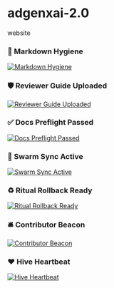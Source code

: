 # adgenxai-2.0
website

### 🧼 Markdown Hygiene
[![Markdown Hygiene](https://github.com/brandonlacoste9-tech/adgenxai-2.0/actions/workflows/markdown-hygiene.yml/badge.svg?branch=preview-constellation)](https://github.com/brandonlacoste9-tech/adgenxai-2.0/actions/workflows/markdown-hygiene.yml)

### 🛡️ Reviewer Guide Uploaded
[![Reviewer Guide Uploaded](https://github.com/brandonlacoste9-tech/adgenxai-2.0/actions/workflows/reviewer-guide.yml/badge.svg?branch=preview-constellation)](https://github.com/brandonlacoste9-tech/adgenxai-2.0/actions/workflows/reviewer-guide.yml)

### ✅ Docs Preflight Passed
[![Docs Preflight Passed](https://github.com/brandonlacoste9-tech/adgenxai-2.0/actions/workflows/docs-preflight.yml/badge.svg?branch=preview-constellation)](https://github.com/brandonlacoste9-tech/adgenxai-2.0/actions/workflows/docs-preflight.yml)

### 🔄 Swarm Sync Active
[![Swarm Sync Active](https://github.com/brandonlacoste9-tech/adgenxai-2.0/actions/workflows/swarm-sync.yml/badge.svg?branch=preview-constellation)](https://github.com/brandonlacoste9-tech/adgenxai-2.0/actions/workflows/swarm-sync.yml)

### ♻️ Ritual Rollback Ready
[![Ritual Rollback Ready](https://github.com/brandonlacoste9-tech/adgenxai-2.0/actions/workflows/ritual-rollback.yml/badge.svg?branch=preview-constellation)](https://github.com/brandonlacoste9-tech/adgenxai-2.0/actions/workflows/ritual-rollback.yml)

### 🛎️ Contributor Beacon
[![Contributor Beacon](https://github.com/brandonlacoste9-tech/adgenxai-2.0/actions/workflows/contributor-beacon.yml/badge.svg?branch=preview-constellation)](https://github.com/brandonlacoste9-tech/adgenxai-2.0/actions/workflows/contributor-beacon.yml)

### ❤️ Hive Heartbeat
[![Hive Heartbeat](https://github.com/brandonlacoste9-tech/adgenxai-2.0/actions/workflows/hive-heartbeat.yml/badge.svg?branch=preview-constellation)](https://github.com/brandonlacoste9-tech/adgenxai-2.0/actions/workflows/hive-heartbeat.yml)